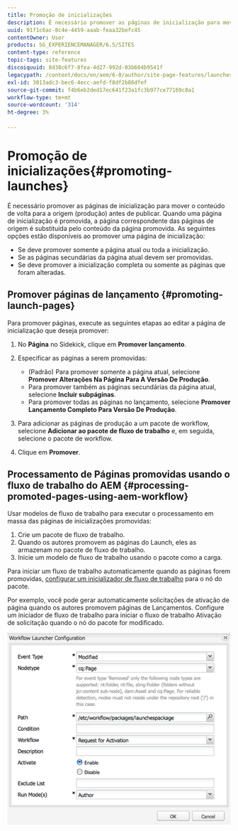 ```yaml
---
title: Promoção de inicializações
description: É necessário promover as páginas de inicialização para mover o conteúdo de volta para a origem (produção) antes de publicar. Quando uma página de inicialização é promovida, a página correspondente das páginas de origem é substituída pelo conteúdo da página promovida.
uuid: 91f1c6ac-8c4e-4459-aaab-feaa32befc45
contentOwner: User
products: SG_EXPERIENCEMANAGER/6.5/SITES
content-type: reference
topic-tags: site-features
discoiquuid: 8d38c6f7-8fea-4d27-992d-03b604b9541f
legacypath: /content/docs/en/aem/6-0/author/site-page-features/launches
exl-id: 3013adc3-bec6-4ecc-aefd-f8df2b86dfef
source-git-commit: f4b6eb2ded17ec641f23a1fc3b977ce77169c8a1
workflow-type: tm+mt
source-wordcount: '314'
ht-degree: 3%

---
```


# Promoção de inicializações{#promoting-launches}

É necessário promover as páginas de inicialização para mover o conteúdo de volta para a origem (produção) antes de publicar. Quando uma página de inicialização é promovida, a página correspondente das páginas de origem é substituída pelo conteúdo da página promovida. As seguintes opções estão disponíveis ao promover uma página de inicialização:

* Se deve promover somente a página atual ou toda a inicialização.
* Se as páginas secundárias da página atual devem ser promovidas.
* Se deve promover a inicialização completa ou somente as páginas que foram alteradas.

## Promover páginas de lançamento {#promoting-launch-pages}

Para promover páginas, execute as seguintes etapas ao editar a página de inicialização que deseja promover:

1. No **Página** no Sidekick, clique em **Promover lançamento**.
1. Especificar as páginas a serem promovidas:

   * (Padrão) Para promover somente a página atual, selecione **Promover Alterações Na Página Para A Versão De Produção**.
   * Para promover também as páginas secundárias da página atual, selecione **Incluir subpáginas**.
   * Para promover todas as páginas no lançamento, selecione **Promover Lançamento Completo Para Versão De Produção**.

1. Para adicionar as páginas de produção a um pacote de workflow, selecione **Adicionar ao pacote de fluxo de trabalho** e, em seguida, selecione o pacote de workflow.
1. Clique em **Promover**.

## Processamento de Páginas promovidas usando o fluxo de trabalho do AEM {#processing-promoted-pages-using-aem-workflow}

Usar modelos de fluxo de trabalho para executar o processamento em massa das páginas de inicializações promovidas:

1. Crie um pacote de fluxo de trabalho.
1. Quando os autores promovem as páginas do Launch, eles as armazenam no pacote de fluxo de trabalho.
1. Inicie um modelo de fluxo de trabalho usando o pacote como a carga.

Para iniciar um fluxo de trabalho automaticamente quando as páginas forem promovidas, [configurar um inicializador de fluxo de trabalho](/help/sites-administering/workflows-starting.md#workflows-launchers) para o nó do pacote.

Por exemplo, você pode gerar automaticamente solicitações de ativação de página quando os autores promovem páginas de Lançamentos. Configure um iniciador de fluxo de trabalho para iniciar o fluxo de trabalho Ativação de solicitação quando o nó do pacote for modificado.

![chlimage_1-136](assets/chlimage_1-136.png)
